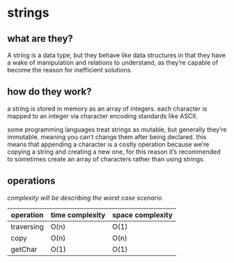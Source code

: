 # strings

## what are they?
A string is a data type, but they behave like data structures in that they have a wake of manipulation and relations to understand, as they’re capable of become the reason for inefficient solutions. 

## how do they work?
a string is stored in memory as an array of integers. each character is mapped to an integer via character encoding standards like ASCII.

some programming languages treat strings as mutable, but generally they’re immutable. meaning you can’t change them after being declared. this means that appending a character is a costly operation because we’re copying a string and creating a new one, for this reason it’s recommended to sometimes create an array of characters rather than using strings.

## operations
*complexity will be describing the worst case scenario*

| operation | time complexity | space complexity |
| --- | --- | --- |
| traversing | O(n) | O(1) |
| copy | O(n) | O(n) |
| getChar | O(1) | O(1) |
